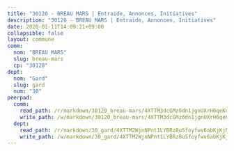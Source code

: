 ```yaml
---
title: "30120 - BREAU MARS | Entraide, Annonces, Initiatives"
description: "30120 - BREAU MARS | Entraide, Annonces, Initiatives"
date: 2020-01-11T14:09:21+09:00
collapsible: false
layout: commune
comm:
  nom: "BREAU MARS"
  slug: breau-mars
  cp: "30120"
dept:
  nom: "Gard"
  slug: gard
  num: "30"
peerpad:
  comm:
    read_path: /r/markdown/30120_breau-mars/4XTTM3dcGMz6dn1jgnUXrH6qeKd5cdYynskeTzDYco13rnSDR
    write_path: /w/markdown/30120_breau-mars/4XTTM3dcGMz6dn1jgnUXrH6qeKd5cdYynskeTzDYco13rnSDR-K3TgUG2PMDHZJXULUXbU8EfRiFAwNsvfaHEr6hVBH4xrb6rFode4yBYAwnQNPVECzaayJCceyu1u42R3Lt2yG98Pi3ZFH4kLQsaVZEtvKRZ7RE9vJvsUGY7AM4A4xunteKxjMrfD
  dept:
    read_path: /r/markdown/30_gard/4XTTM2WjnNPnt1LYBRz8uSfoyfwv6abKjKjNdBGxuvymmgvkj
    write_path: /w/markdown/30_gard/4XTTM2WjnNPnt1LYBRz8uSfoyfwv6abKjKjNdBGxuvymmgvkj-K3TgUpCvFefN2LRJ7huXqVovWWqmjJgEMWkVs9s4fhfrGjyZZK9z4gxyddycCKs6S9BWFUcJqqZYCKuxj79SWNiGiob7Xchr25rMmkVQhAFrAwBxAqY3T99GTsQfKxLrXrnx3pGK
---
```


